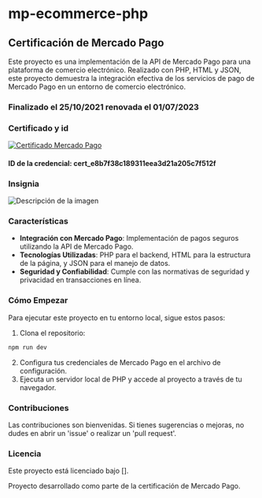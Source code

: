 # mp-ecommerce-php

## Certificación de Mercado Pago

Este proyecto es una implementación de la API de Mercado Pago para una plataforma de comercio electrónico. Realizado con PHP, HTML y JSON, este proyecto demuestra la integración efectiva de los servicios de pago de Mercado Pago en un entorno de comercio electrónico.

### Finalizado el 25/10/2021 renovada el 01/07/2023

### Certificado y id

[![Certificado Mercado Pago](https://www.mercadopago.com.mx/developers/panel/developer-program/certification/cert_e8b7f38c189311eea3d21a205c7f512f)](https://www.mercadopago.com.mx/developers/panel/developer-program/certification/cert_e8b7f38c189311eea3d21a205c7f512f)

#### ID de la credencial: cert_e8b7f38c189311eea3d21a205c7f512f

### Insignia

![Descripción de la imagen](URL_DE_LA_IMAGEN)

### Características

- **Integración con Mercado Pago**: Implementación de pagos seguros utilizando la API de Mercado Pago.
- **Tecnologías Utilizadas**: PHP para el backend, HTML para la estructura de la página, y JSON para el manejo de datos.
- **Seguridad y Confiabilidad**: Cumple con las normativas de seguridad y privacidad en transacciones en línea.

### Cómo Empezar

Para ejecutar este proyecto en tu entorno local, sigue estos pasos:

1. Clona el repositorio:
```bash
npm run dev
```
2. Configura tus credenciales de Mercado Pago en el archivo de configuración.
3. Ejecuta un servidor local de PHP y accede al proyecto a través de tu navegador.

### Contribuciones

Las contribuciones son bienvenidas. Si tienes sugerencias o mejoras, no dudes en abrir un 'issue' o realizar un 'pull request'.

### Licencia

Este proyecto está licenciado bajo [].

Proyecto desarrollado como parte de la certificación de Mercado Pago.

